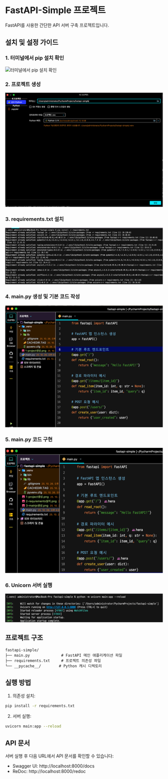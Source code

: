 # FastAPI-Simple 프로젝트

FastAPI를 사용한 간단한 API 서버 구축 프로젝트입니다.

## 설치 및 설정 가이드

### 1. 터미널에서 pip 설치 확인
![터미널에서 pip 설치 확인](1-1-터미널영어pip설치.png)

### 2. 프로젝트 생성
![프로젝트 생성](1-project생성.png)

### 3. requirements.txt 설치
![requirements.txt 설치](2-requrements설치.png)

### 4. main.py 생성 및 기본 코드 작성
![main.py 초기 설정](3-mainjs생성.png)

### 5. main.py 코드 구현
![main.py 구현](4-mainjs생성.png)

### 6. Unicorn 서버 실행
![Unicorn 서버 실행](5-unicorn이용해웹서버시작.png)

## 프로젝트 구조
```
fastapi-simple/
├── main.py              # FastAPI 메인 애플리케이션 파일
├── requirements.txt     # 프로젝트 의존성 파일
└── __pycache__/        # Python 캐시 디렉토리
```

## 실행 방법

1. 의존성 설치:
```bash
pip install -r requirements.txt
```

2. 서버 실행:
```bash
uvicorn main:app --reload
```

## API 문서
서버 실행 후 다음 URL에서 API 문서를 확인할 수 있습니다:
- Swagger UI: http://localhost:8000/docs
- ReDoc: http://localhost:8000/redoc